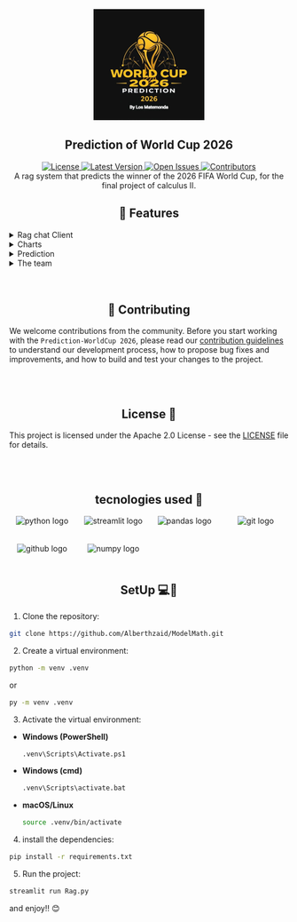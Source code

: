 <div align="center">
  <img src="./assets/LogoBackground.jpeg" alt="Logo" height="200">
  <h2>
  Prediction of World Cup 2026 
  </h2>
</div>

<div align="center">
    <a href="https://github.com/Alberthzaid/ModelMath/blob/main/LICENSE">
        <img src="https://img.shields.io/badge/license-Apache2.0-green?style=for-the-badge" alt="License">
    </a>
    <a href="https://github.com/Alberthzaid/ModelMath/releases">
        <img src="https://img.shields.io/badge/release-latest-blue?style=for-the-badge" alt="Latest Version">
    </a>
    <a href="https://github.com/Alberthzaid/ModelMath/issues">
        <img src="https://img.shields.io/badge/issues-open-red?style=for-the-badge" alt="Open Issues">
    </a>
    <a href="https://github.com/Alberthzaid/ModelMath/graphs/contributors">
        <img src="https://img.shields.io/badge/contributors-5-orange?style=for-the-badge" alt="Contributors">
    </a>
</div>


<div align="center">
  A rag system that predicts the winner of the 2026 FIFA World Cup, for the final project of calculus II.
</div>
<div align="center"><b>

</b>
</div>


<div align="center">
<h2>
🚀 Features
</h2>
</div>

<details>
<summary>Rag chat Client</summary>
<br>

<div align="center">



<p style="font-family: 'Georgia', serif; font-size: 18px;">
the objetive of that feauture is a chat when u can enter 2 teams and the system will compare the teams and show the hypotetical results of the game
</p>

![image](/assets/RagPreview/RagFunc.png)


</div>

</details>

<details>
<summary>Charts</summary>
<br>

<div align="center">


<p style="font-family: 'Georgia', serif; font-size: 18px;">
the chart is divided into three sections: Groups, Teams by Group, and International Matches. The first section displays the groups and teams in the tournament, while the second section allows you to select a group and display the teams within that group. The third section displays the international matches and their rankings based on FIFA rankings.
</p>

1.

![image](/assets/ChartsPreview/Groups.png)

2.
![image](/assets/ChartsPreview/TeamsGroups.png)

3.
![image](/assets/ChartsPreview/history.png)

</div>

</details>


<details>
<summary>Prediction </summary>
<br>

<div align="center">


<p style="font-family: 'Georgia', serif; font-size: 18px;">
In the following, we show the predictions of the model on the test set. The table shows the predicted winner of the world cup 2026 and the probability of winning the tournament. the system allows to the user to click on a button to see the firts candidate of the prediction.
</p>


1. table with probability of winning the tournament

![image](/assets/PredictionPreview/AnalizePrediction.png)



2. the system allows to the user to click on a button to see the firts candidate of the prediction.

![image](/assets/PredictionPreview/PredictionResult.png)


</div>

</details>



<details>
<summary>The team</summary>
<br>

<div align="center">


<p style="font-family: 'Georgia', serif; font-size: 18px;">
in that section you can find the team of the project and the taks that we have done in the project
</p>

![image](/assets/TeamPreview/TeamPreview.png)

</div>

</details>

<br>
<br>

<div align="center">
<h2>
🤝 Contributing
</h2>
</div>


We welcome contributions from the community. Before you start working with the `Prediction-WorldCup 2026`, please read our [contribution guidelines](/Contributing.md) to understand our development process, how to propose bug fixes and improvements, and how to build and test your changes to the project.

<br>
<br>


<div align="center">
<h2>
License 📜
</h2>
</div>

This project is licensed under the Apache 2.0 License - see the [LICENSE](/LICENSE) file for details.



<br>
<br>


<div align="center">
<h2>
tecnologies used 🔧
</h2>
</div>

<div style="display: grid; grid-template-columns: repeat(auto-fill, minmax(100px, 1fr)); gap: 10px; justify-items: center;" align="center">
  <img src="https://cdn.jsdelivr.net/gh/devicons/devicon/icons/python/python-original.svg" height="40" alt="python logo" />
  <img src="https://cdn.jsdelivr.net/gh/devicons/devicon/icons/streamlit/streamlit-original.svg" height="40" alt="streamlit logo" />
  <img src="https://cdn.jsdelivr.net/gh/devicons/devicon/icons/pandas/pandas-original.svg" height="40" alt="pandas logo" />
  <img src="https://cdn.jsdelivr.net/gh/devicons/devicon/icons/git/git-original.svg" height="40" alt="git logo"  />
  <img src="https://cdn.jsdelivr.net/gh/devicons/devicon/icons/github/github-original.svg" height="40" alt="github logo"  />
  <img src="https://cdn.jsdelivr.net/gh/devicons/devicon/icons/numpy/numpy-original.svg" height="40" alt="numpy logo"  />

</div>



<div align="center">
<h2>
SetUp 💻🔌
</h2>
</div>

1. Clone the repository:

```bash
git clone https://github.com/Alberthzaid/ModelMath.git
```

2. Create a virtual environment:

```bash
python -m venv .venv
```
or

```bash
py -m venv .venv
```

3. Activate the virtual environment:

- **Windows (PowerShell)**
  ```bash
  .venv\Scripts\Activate.ps1
  ```

- **Windows (cmd)**
  ```bash
  .venv\Scripts\activate.bat
  ```

- **macOS/Linux**
  ```bash
  source .venv/bin/activate
  ```

4.  install the dependencies:

```bash
pip install -r requirements.txt
```

5. Run the project:

```bash
streamlit run Rag.py
```

and enjoy!! 😊
